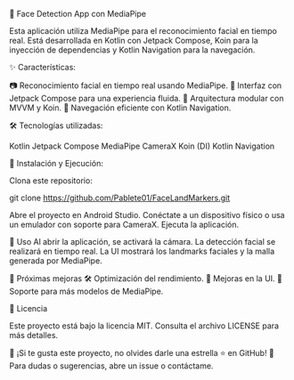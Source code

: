 📌 Face Detection App con MediaPipe

Esta aplicación utiliza MediaPipe para el reconocimiento facial en tiempo real. Está desarrollada en Kotlin con Jetpack Compose, Koin para la inyección de dependencias y Kotlin Navigation para la navegación.

✨ Características:

📷 Reconocimiento facial en tiempo real usando MediaPipe.
🎨 Interfaz con Jetpack Compose para una experiencia fluida.
🔀 Arquitectura modular con MVVM y Koin.
🚀 Navegación eficiente con Kotlin Navigation.

🛠️ Tecnologías utilizadas:

Kotlin
Jetpack Compose
MediaPipe
CameraX
Koin (DI)
Kotlin Navigation

🚀 Instalación y Ejecución:

Clona este repositorio:

git clone https://github.com/Pablete01/FaceLandMarkers.git

Abre el proyecto en Android Studio.
Conéctate a un dispositivo físico o usa un emulador con soporte para CameraX.
Ejecuta la aplicación.

📸 Uso
Al abrir la aplicación, se activará la cámara.
La detección facial se realizará en tiempo real.
La UI mostrará los landmarks faciales y la malla generada por MediaPipe.

📌 Próximas mejoras
🛠️ Optimización del rendimiento.
🎨 Mejoras en la UI.
📲 Soporte para más modelos de MediaPipe.


📄 Licencia

Este proyecto está bajo la licencia MIT. Consulta el archivo LICENSE para más detalles.

🚀 ¡Si te gusta este proyecto, no olvides darle una estrella ⭐ en GitHub!
📩 Para dudas o sugerencias, abre un issue o contáctame.

